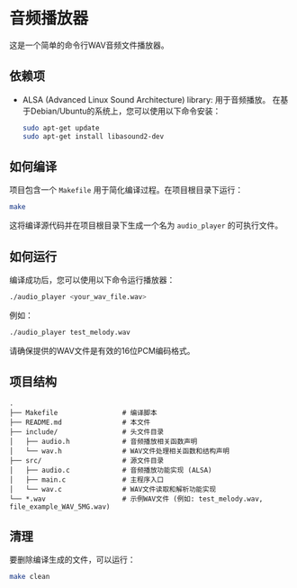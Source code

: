# 音频播放器

这是一个简单的命令行WAV音频文件播放器。

## 依赖项

- ALSA (Advanced Linux Sound Architecture) library: 用于音频播放。
  在基于Debian/Ubuntu的系统上，您可以使用以下命令安装：
  ```bash
  sudo apt-get update
  sudo apt-get install libasound2-dev
  ```

## 如何编译

项目包含一个 `Makefile` 用于简化编译过程。在项目根目录下运行：

```bash
make
```

这将编译源代码并在项目根目录下生成一个名为 `audio_player` 的可执行文件。

## 如何运行

编译成功后，您可以使用以下命令运行播放器：

```bash
./audio_player <your_wav_file.wav>
```

例如：

```bash
./audio_player test_melody.wav
```

请确保提供的WAV文件是有效的16位PCM编码格式。

## 项目结构

```
.
├── Makefile                # 编译脚本
├── README.md               # 本文件
├── include/                # 头文件目录
│   ├── audio.h             # 音频播放相关函数声明
│   └── wav.h               # WAV文件处理相关函数和结构声明
├── src/                    # 源文件目录
│   ├── audio.c             # 音频播放功能实现 (ALSA)
│   ├── main.c              # 主程序入口
│   └── wav.c               # WAV文件读取和解析功能实现
└── *.wav                   # 示例WAV文件 (例如: test_melody.wav, file_example_WAV_5MG.wav)
```

## 清理

要删除编译生成的文件，可以运行：

```bash
make clean
```